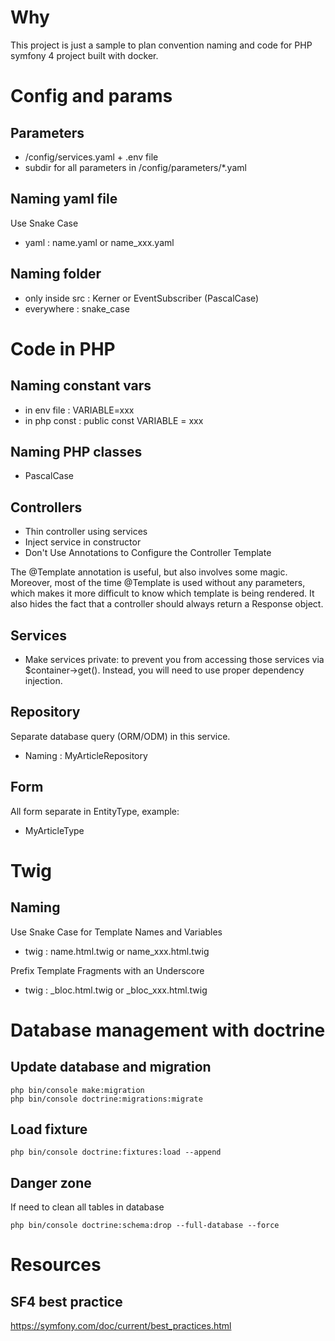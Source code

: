 # Why #
This project is just a sample to plan convention naming and code for PHP symfony 4 project built with docker.

# Config and params #

## Parameters ##
* /config/services.yaml + .env file
* subdir for all parameters in /config/parameters/*.yaml

## Naming yaml file ##
Use Snake Case
* yaml : name.yaml or name_xxx.yaml

## Naming folder ##
* only inside src : Kerner or EventSubscriber (PascalCase)
* everywhere : snake_case

# Code in PHP #

## Naming constant vars ##
* in env file : VARIABLE=xxx
* in php const : public const VARIABLE = xxx

## Naming PHP classes ##
* PascalCase

## Controllers ##
* Thin controller using services
* Inject service in constructor
* Don't Use Annotations to Configure the Controller Template

The @Template annotation is useful, but also involves some magic. Moreover, most of the time @Template is used without any parameters, which makes it more difficult to know which template is being rendered. It also hides the fact that a controller should always return a Response object.

## Services ##
* Make services private:
 to prevent you from accessing those services via $container->get(). Instead, you will need to use proper dependency injection.

## Repository ##
Separate database query (ORM/ODM) in this service.
* Naming : MyArticleRepository

## Form ##
All form separate in EntityType, example:
* MyArticleType

# Twig #

## Naming ##
Use Snake Case for Template Names and Variables
* twig : name.html.twig or name_xxx.html.twig

Prefix Template Fragments with an Underscore
* twig : _bloc.html.twig or _bloc_xxx.html.twig


# Database management with doctrine #
 
## Update database and migration ##
 ```
php bin/console make:migration
php bin/console doctrine:migrations:migrate
  ```
 
## Load fixture ##
```
php bin/console doctrine:fixtures:load --append
```  
 
## Danger zone
If need to clean all tables in database
```
php bin/console doctrine:schema:drop --full-database --force
```

# Resources #

## SF4 best practice ##
https://symfony.com/doc/current/best_practices.html